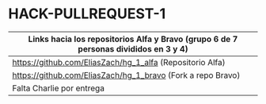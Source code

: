 # HACK-PULLREQUEST-1

| Links hacia los repositorios Alfa y Bravo (grupo 6 de 7 personas divididos en 3 y 4) |
| ---------------------------------------------------- |
| https://github.com/EliasZach/hg_1_alfa (Repositorio Alfa) |
| https://github.com/EliasZach/hg_1_bravo (Fork a repo Bravo) |
| Falta Charlie por entrega |
